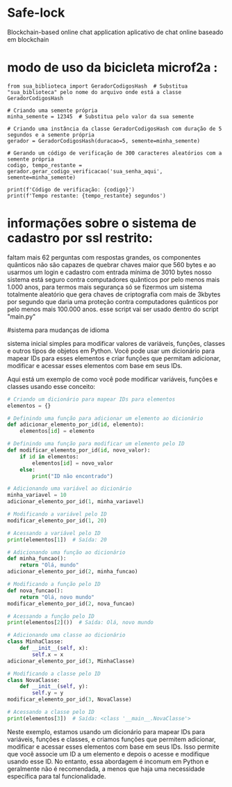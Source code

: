 # Safe-lock
Blockchain-based online chat application
aplicativo de chat online baseado em blockchain 

# modo de uso da bicicleta microf2a :
```
from sua_biblioteca import GeradorCodigosHash  # Substitua "sua_biblioteca" pelo nome do arquivo onde está a classe GeradorCodigosHash

# Criando uma semente própria
minha_semente = 12345  # Substitua pelo valor da sua semente

# Criando uma instância da classe GeradorCodigosHash com duração de 5 segundos e a semente própria
gerador = GeradorCodigosHash(duracao=5, semente=minha_semente)

# Gerando um código de verificação de 300 caracteres aleatórios com a semente própria
codigo, tempo_restante = gerador.gerar_codigo_verificacao('sua_senha_aqui', semente=minha_semente)

print(f'Código de verificação: {codigo}')
print(f'Tempo restante: {tempo_restante} segundos')

```
# informações sobre o sistema de cadastro por ssl restrito:

faltam mais 62 perguntas com respostas grandes, os componentes quânticos não são capazes de quebrar chaves maior que 560 bytes e ao usarmos um login e cadastro com entrada mínima de 3010 bytes nosso sistema está seguro contra computadores quânticos por pelo menos mais 1.000 anos, para termos mais segurança só se fizermos um sistema totalmente aleatório que gera chaves de criptografia com mais de 3kbytes por segundo que daria uma proteção contra computadores quânticos por pelo menos mais 100.000 anos. esse script vai ser usado dentro do script "main.py"

#sistema para mudanças de idioma 

sistema inicial simples para modificar valores de variáveis, funções, classes e outros tipos de objetos em Python. Você pode usar um dicionário para mapear IDs para esses elementos e criar funções que permitam adicionar, modificar e acessar esses elementos com base em seus IDs.

Aqui está um exemplo de como você pode modificar variáveis, funções e classes usando esse conceito:

```python
# Criando um dicionário para mapear IDs para elementos
elementos = {}

# Definindo uma função para adicionar um elemento ao dicionário
def adicionar_elemento_por_id(id, elemento):
    elementos[id] = elemento

# Definindo uma função para modificar um elemento pelo ID
def modificar_elemento_por_id(id, novo_valor):
    if id in elementos:
        elementos[id] = novo_valor
    else:
        print("ID não encontrado")

# Adicionando uma variável ao dicionário
minha_variavel = 10
adicionar_elemento_por_id(1, minha_variavel)

# Modificando a variável pelo ID
modificar_elemento_por_id(1, 20)

# Acessando a variável pelo ID
print(elementos[1])  # Saída: 20

# Adicionando uma função ao dicionário
def minha_funcao():
    return "Olá, mundo"
adicionar_elemento_por_id(2, minha_funcao)

# Modificando a função pelo ID
def nova_funcao():
    return "Olá, novo mundo"
modificar_elemento_por_id(2, nova_funcao)

# Acessando a função pelo ID
print(elementos[2]())  # Saída: Olá, novo mundo

# Adicionando uma classe ao dicionário
class MinhaClasse:
    def __init__(self, x):
        self.x = x
adicionar_elemento_por_id(3, MinhaClasse)

# Modificando a classe pelo ID
class NovaClasse:
    def __init__(self, y):
        self.y = y
modificar_elemento_por_id(3, NovaClasse)

# Acessando a classe pelo ID
print(elementos[3])  # Saída: <class '__main__.NovaClasse'>
```

Neste exemplo, estamos usando um dicionário para mapear IDs para variáveis, funções e classes, e criamos funções que permitem adicionar, modificar e acessar esses elementos com base em seus IDs. Isso permite que você associe um ID a um elemento e depois o acesse e modifique usando esse ID. No entanto, essa abordagem é incomum em Python e geralmente não é recomendada, a menos que haja uma necessidade específica para tal funcionalidade.